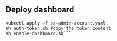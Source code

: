 ## Deploy dashboard
```kubectl apply –f dashboard.yaml
kubectl apply –f sa-admin-account.yaml
sh auth-token.sh #copy the token content
sh enable-dashboard.sh```
